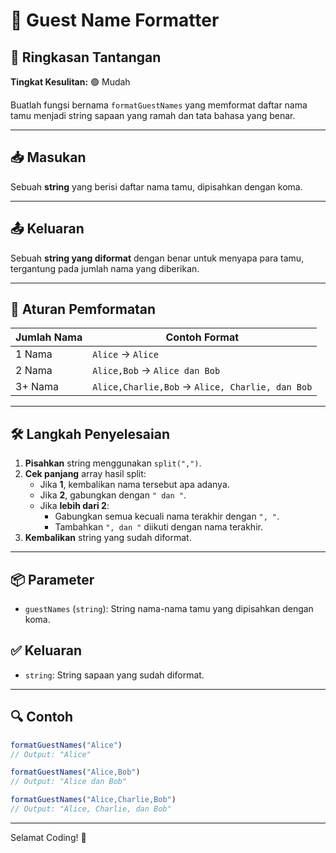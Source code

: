 # 🎉 Guest Name Formatter

## 📝 Ringkasan Tantangan

**Tingkat Kesulitan:** 🟢 Mudah

Buatlah fungsi bernama `formatGuestNames` yang memformat daftar nama tamu menjadi string sapaan yang ramah dan tata bahasa yang benar.

---

## 📥 Masukan

Sebuah **string** yang berisi daftar nama tamu, dipisahkan dengan koma.

---

## 📤 Keluaran

Sebuah **string yang diformat** dengan benar untuk menyapa para tamu, tergantung pada jumlah nama yang diberikan.

---

## 🧠 Aturan Pemformatan

| Jumlah Nama     | Contoh Format |
|-----------------|----------------|
| 1 Nama          | `Alice` → `Alice` |
| 2 Nama          | `Alice,Bob` → `Alice dan Bob` |
| 3+ Nama         | `Alice,Charlie,Bob` → `Alice, Charlie, dan Bob` |

---

## 🛠️ Langkah Penyelesaian

1. **Pisahkan** string menggunakan `split(",")`.
2. **Cek panjang** array hasil split:
   - Jika **1**, kembalikan nama tersebut apa adanya.
   - Jika **2**, gabungkan dengan `" dan "`.
   - Jika **lebih dari 2**:
     - Gabungkan semua kecuali nama terakhir dengan `", "`.
     - Tambahkan `", dan "` diikuti dengan nama terakhir.
3. **Kembalikan** string yang sudah diformat.

---

## 📦 Parameter

- `guestNames` (`string`): String nama-nama tamu yang dipisahkan dengan koma.

## ✅ Keluaran

- `string`: String sapaan yang sudah diformat.

---

## 🔍 Contoh

```javascript
formatGuestNames("Alice") 
// Output: "Alice"

formatGuestNames("Alice,Bob") 
// Output: "Alice dan Bob"

formatGuestNames("Alice,Charlie,Bob") 
// Output: "Alice, Charlie, dan Bob"
```

---

Selamat Coding! 🎊
